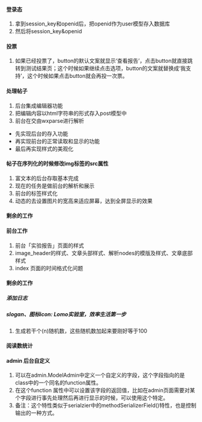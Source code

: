 #### 登录态
1. 拿到session_key和openid后，把openid作为user模型存入数据库
2. 然后将session_key&openid

#### 投票
1. 如果已经投票了，button的默认文案就显示‘查看报告’，点击button就直接跳转到测试结果页；这个时候如果继续点击选项，button的文案就替换成‘我支持’，这个时候如果点击button就会再投一次票。

#### 处理帖子
1. 后台集成编辑器功能
2. 把编辑内容以html字符串的形式存入post模型中
3. 前台在交由wxparse进行解析

- 先实现后台的存入功能
- 再实现前台的正常读取和显示的功能
- 最后再实现样式的美观化

#### 帖子在序列化的时候修改img标签的src属性
1. 富文本的后台存取基本完成
2. 现在的任务是做前台的解析和展示
3. 前台的标签样式化
4. 动态的去设置图片的宽高来适应屏幕，达到全屏显示的效果

#### 剩余的工作
#### 前台工作
1. 前台「实验报告」页面的样式
2. image_header的样式、文章头部样式、解析nodes的模版及样式、文章底部样式
3. index 页面的时间格式化问题

#### 剩余的工作
##### 添加日志
##### slogan、图标icon: Lomo实验室，效率生活第一步

1. 生成若干个(n)随机数，这些随机数加起来要刚好等于100

#### 阅读数统计
#### admin 后台自定义
1. 可以在admin.ModelAdmin中定义一个自定义的字段，这个字段指向的是class中的一个同名的function属性。
2. 在这个function 属性中可以设置该字段的返回值，比如在admin页面需要对某个字段进行事先处理然后再进行显示的时候，可以使用这个特定。
3. 备注：这个特性类似于serialzier中的methodSerializerField()特性，也是控制输出的一种方式。



